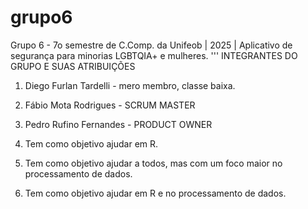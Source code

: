 # grupo6
Grupo 6 - 7o semestre de C.Comp. da Unifeob | 2025 | Aplicativo de segurança para minorias LGBTQIA+ e mulheres.
'''
INTEGRANTES DO GRUPO E SUAS ATRIBUIÇÕES
1. Diego Furlan Tardelli - mero membro, classe baixa.
2. Fábio Mota Rodrigues - SCRUM MASTER
3. Pedro Rufino Fernandes - PRODUCT OWNER

1. Tem como objetivo ajudar em R.
2. Tem como objetivo ajudar a todos, mas com um foco maior no processamento de dados.
3. Tem como objetivo ajudar em R e no processamento de dados.
